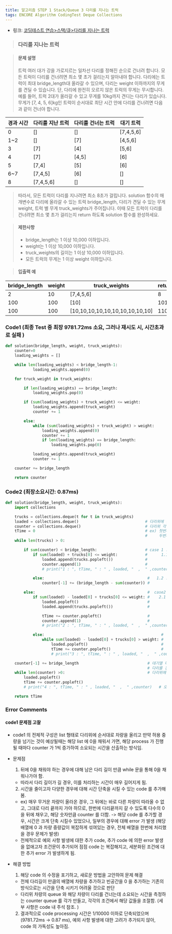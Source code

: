 ```yaml
---
title: 알고리즘 STEP 1 Stack/Queue 3 다리를 지나는 트럭
tags: ENCORE Algorithm CodingTest Deque Collections
---
```


* 링크: [코딩테스트 연습>스택/큐>다리를 지나는 트럭](https://programmers.co.kr/learn/courses/30/lessons/42583)

>### 다리를 지나는 트럭


>#### 문제 설명
>
>트럭 여러 대가 강을 가로지르는 일차선 다리를 정해진 순으로 건너려 합니다. 모든 트럭이 다리를 건너려면 최소 몇 초가 걸리는지 알아내야 합니다.
>다리에는 트럭이 최대 bridge_length대 올라갈 수 있으며, 다리는 weight 이하까지의 무게를 견딜 수 있습니다.
>단, 다리에 완전히 오르지 않은 트럭의 무게는 무시합니다.
>예를 들어, 트럭 2대가 올라갈 수 있고 무게를 10kg까지 견디는 다리가 있습니다.
>무게가 [7, 4, 5, 6]kg인 트럭이 순서대로 최단 시간 안에 다리를 건너려면 다음과 같이 건너야 합니다.

|경과 시간|다리를 지난 트럭|다리를 건너는 트럭|대기 트럭|
|--------|---------------|-----------------|--------|
|0	|[]|	[]|	[7,4,5,6]|
|1~2|	[]|	[7]|	[4,5,6]|
|3|	[7]|	[4]|	[5,6]|
|4|	[7]|	[4,5]|	[6]|
|5|	[7,4]|	[5]|	[6]|
|6~7|	[7,4,5]|	[6]|	[]|
|8|	[7,4,5,6]|	[]|	[]|

>따라서, 모든 트럭이 다리를 지나려면 최소 8초가 걸립니다.
>solution 함수의 매개변수로 다리에 올라갈 수 있는 트럭 bridge_length, 다리가 견딜 수 있는 무게 weight, 트럭 별 무게 truck_weights가 주어집니다.
>이때 모든 트럭이 다리를 건너려면 최소 몇 초가 걸리는지 return 하도록 solution 함수를 완성하세요.

>#### 제한사항
> * bridge_length는 1 이상 10,000 이하입니다.
> * weight는 1 이상 10,000 이하입니다.
> * truck_weights의 길이는 1 이상 10,000 이하입니다.
> * 모든 트럭의 무게는 1 이상 weight 이하입니다.

>#### 입출력 예

|bridge_length	|weight	|truck_weights|	return|
|---------------|-------|-------------  |------|
|2	|10	|[7,4,5,6]|	8|
|100|	100|	[10]|	101|
|100|	100|	[10,10,10,10,10,10,10,10,10,10]|	110|


### Code1 (최종 Test 중 최장 9781.72ms 소요, 그러나 재시도 시, 시간초과로 실패 )
```python
def solution(bridge_length, weight, truck_weights):
    counter=0
    loading_weights = []

    while len(loading_weights) < bridge_length-1:
            loading_weights.append(0)

    for truck_weight in truck_weights:

        if len(loading_weights) == bridge_length:
            loading_weights.pop(0)

        if (sum(loading_weights) + truck_weight) <= weight:
            loading_weights.append(truck_weight)
            counter += 1

        else:
            while (sum(loading_weights) + truck_weight) > weight:
                loading_weights.append(0)
                counter += 1
                if len(loading_weights) == bridge_length:
                    loading_weights.pop(0)

            loading_weights.append(truck_weight)
            counter += 1

    counter += bridge_length       

    return counter                            
```


### Code2 (최장소요시간:  0.87ms)
```python
def solution(bridge_length, weight, truck_weights):
    import collections

    trucks = collections.deque(t for t in truck_weights)  
    loaded = collections.deque()                             # 다리위에 올라간 차랑의 queue
    counter = collections.deque()                            # 다리위 각 차량끼리의 간격
    tTime = 0                                                # ex) 첫번째 차량은 무조건 처음 1의 counter 를 가짐 (case 1.1 실행에 의해서)                                                      #
                                                             #     두번째 차랑이 첫번째 차량에 바로 이여서 출발할 경우 1
    while len(trucks) > 0:                                

        if sum(counter) < bridge_length:                     # case 1 : 전체 차량이 늘어선 길이가 다리길이보다 짧다면
            if sum(loaded) + trucks[0] <= weight:            #      1.1: 그중 (다리위 차량 무게 + 대기열 첫번째 차량 무게)가 허용무게보다 적다면
                loaded.append(trucks.popleft())              #           -> 다리위에 차량을 추가하고
                counter.append(1)                            #           -> 해당차량의 간격은 1
                # print("1 : ", tTime, " : " , loaded, "  ,  " ,counter) # 오류 확인용

            else:                                             #   1.2 : 허용무게보다 이상이  다리위 + 대기열 첫번째에 있다면
                counter[-1] += (bridge_length - sum(counter)) #        -> 더 올리지 않고 해당 차량들을 다리끝까지 보냄

        else:                                                 #  case2
            if sum(loaded) - loaded[0] + trucks[0] <= weight: #    2.1 : 다리 길이를 차량들이 꽉채웠으나, 아직 허용 무게를 넘지않은경우
                loaded.popleft()                              #          -> 맨 앞의 차량은 빼내고
                loaded.append(trucks.popleft())               #          -> 뒤에 차량 다리위로 올리고

                tTime += counter.popleft()                    #          -> 빠진 차량의 counter 를 tTime 에 더하고
                counter.append(1)                             #          -> 새로 올라온 차량의 counter  1을 붙임
                # print("2 : ", tTime, " : " , loaded, "  ,  " ,counter) # 오류 확인용

            else:                                                   #    2.2 : 무게 때문에 차량을 더 올릴 수 없다면
                while sum(loaded) - loaded[0] + trucks[0] > weight: #    -> 다리위 무게가 대기열 차량의 무게를 받을 수 있을때까지
                    loaded.popleft()                                #    -> 기존 차량을 앞에서 한대씩 보내고
                    tTime += counter.popleft()                      #    ->  보낸 차량의 counter 를 더함.
                    # print("3 : ", tTime, " : " , loaded, "  ,  " ,counter) # 오류 확인용

    counter[-1] += bridge_length                              # 대기열 마지막차랑가지 다리에 오르면, 해당 차량들은 그대로 전진하여
                                                              # 다리를 건너므로 마지막 차량의 counter = 다리길이 임.
    while len(counter) >0:                                    # 다리위에 남아있는 차량들에 대한 counter 를 모두 tTime 에 더함.
        loaded.popleft()
        tTime += counter.popleft()
        # print("4 : ", tTime, " : " , loaded, "  ,  " ,counter)   # 오류 확인용   

    return tTime
```

### Error Comments

#### code1 문제점 고찰
  * code1 의 전체적 구성은 list 형태로 다리위에 순서대로 차량을 올리고 만약 허용 중량을 넘기는 것이 예상될때는 해당 list 에 0을 채워서 가면, 해당 process 가 진행될 때마다 counter 가 1씩 증가하여 소요되는 시간을 산출하는 방식임.



  * 문제점
    1. 뒤에 0을 채워야 하는 경우에 대해 남은 다리 길이 만큼 while 문을 통해 0을 채워나가야 함.
      - 따라서 다리 길이가 길 경우, 이를 처리하는 시간이 매우 길어지게 됨.


    2. 시간을 줄이고자 다양한 경우에 대해 시간 단축을 시킬 수 있는 code 를 추가해봄.
      - ex) 매우 무거운 차량이 올라온 경우, 그 뒤에는 바로 다른 차량이 따라올 수 없고, 그대로 다리 끝까지 가야 하므로, 한번에 다리끝까지 갈 수 있도록 다수의 0 을 뒤에 채우고, 해당 숫자만큼 counter 를 더함.
        -> 해당 code 를 추가할 경우, 시간은 크게 단축 시킬수 있었으나, 일부의 경우에 대해 error 가 발생 (해당 배열에 0 과 차량 중량값이 복잡하게 섞여있는 경우, 전체 배열을 한번에 처리했을 경우 문제가 발생)
      - 전체적으로  예외 사항 발생에 대한 추가 code, 추가 code 에 의한 error 발생을 없애고자 조건문이 추가되어 점점 code 는 복잡해지고, 세분화된 조건에 대한 추가 error 가 발생하게 됨.



  * 해결 방법
    1. 해당 code 의 수정을 포기하고, 새로운 방법을 고안하여 문제 해결
      - 전체 다리길이 만큼의 배열에 차량을 추가하고 빈공간을 0 을 추가하는 기존의 방식으로는 시간을 단축 시키기 어려울 것으로 판단
      - 다리위 차량의 queue 와  해당 차량이 다리를 건너는데 소요되는 시간을 측정하는 counter queue 를 각가 만들고, 각각의 조건에서 해당 값들을 조절함. (세부 사항은 code 내 주석 참조. )


    2. 결과적으로 code processing 시간은  1/10000 이하로 단축되었으며 (9781.72ms -> 0.87 ms), 예외 사항 발생에 대한 고려가 추가되지 않아, code 의 가독성도 높아짐.
